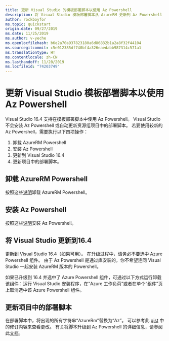 ```yaml
---
title: 更新 Visual Studio 的模板部署脚本以使用 Az Powershell
description: 将 Visual Studio 模板部署脚本从 AzureRM 更新到 Az Powershell
author: rockboyfor
ms.topic: quickstart
origin.date: 09/27/2019
ms.date: 11/25/2019
ms.author: v-yeche
ms.openlocfilehash: b6e2a70a937823180a6d86832b1a2a8f32f44104
ms.sourcegitcommit: c5e012385df740bf4a326eaedabb987314c571a1
ms.translationtype: HT
ms.contentlocale: zh-CN
ms.lasthandoff: 11/20/2019
ms.locfileid: "74203749"
---
```

# <a name="updating-the-visual-studio-template-deployment-script-to-use-az-powershell"></a>更新 Visual Studio 模板部署脚本以使用 Az Powershell

Visual Studio 16.4 支持在模板部署脚本中使用 Az Powershell。 Visual Studio 不会安装 Az Powershell 或自动更新资源组项目中的部署脚本。 若要使用较新的 Az Powershell，需要执行以下四项操作：
1. 卸载 AzureRM Powershell
1. 安装 Az Powershell
1. 更新到 Visual Studio 16.4
1. 更新项目中的部署脚本。

## <a name="uninstall-azurerm-powershell"></a>卸载 AzureRM Powershell
按照这些[说明](https://docs.microsoft.com/powershell/azure/uninstall-az-ps?view=azps-2.7.0#uninstall-the-azurerm-module)卸载 AzureRM Powershell。

## <a name="install-az-powershell"></a>安装 Az Powershell
按照这些[说明](https://docs.microsoft.com/powershell/azure/install-az-ps?view=azps-2.7.0)安装 Az Powershell。

## <a name="update-visual-studio-to-164"></a>将 Visual Studio 更新到16.4
更新到 Visual Studio 16.4（如果可用）。 在升级过程中，请务必不要选中 Azure Powershell 组件。 由于 Az Powershell 是通过库安装的，你不希望连同 Visual Studio 一起安装 AzureRM 版本的 Powershell。

如果已升级到 16.4 并选中了 Azure Powershell 组件，可通过以下方式运行卸载该组件：运行 Visual Studio 安装程序，在“Azure 工作负荷”或者在单个“组件”页上取消选中该 Azure Powershell 组件。

## <a name="update-the-deployment-script-in-your-project"></a>更新项目中的部署脚本
在部署脚本中，将出现的所有字符串“AzureRm”替换为“Az”。 可以参考此 [gist](https://gist.github.com/cweining/d2da2479418ea403499c4306dcf4f619) 中的修订内容来查看更改。 有关将脚本升级到 Az Powershell 的详细信息，请参阅此[文档](https://docs.microsoft.com/powershell/azure/migrate-from-azurerm-to-az?view=azps-2.5.0)。

<!-- Update_Description: new article about vs azure tools update deploy script to az powershell -->
<!--NEW.date: 11/25/2019-->
